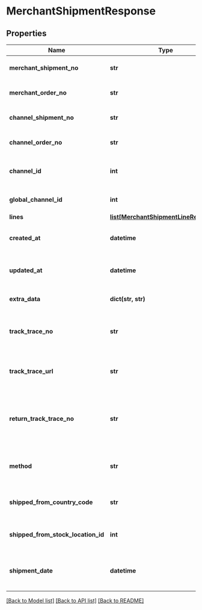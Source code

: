 # MerchantShipmentResponse

## Properties
Name | Type | Description | Notes
------------ | ------------- | ------------- | -------------
**merchant_shipment_no** | **str** | The unique shipment reference used by the Merchant. | 
**merchant_order_no** | **str** | The unique order reference used by the Merchant. | [optional] 
**channel_shipment_no** | **str** | The unique shipment reference used by the Channel. | [optional] 
**channel_order_no** | **str** | The unique order reference used by the Channel. | [optional] 
**channel_id** | **int** | The unique ID of the channel for this specific environment/account. | [optional] 
**global_channel_id** | **int** | The unique ID of the channel across all of ChannelEngine. | [optional] 
**lines** | [**list[MerchantShipmentLineResponse]**](MerchantShipmentLineResponse.md) |  | [optional] 
**created_at** | **datetime** | The date at which the shipment was created in ChannelEngine. | [optional] 
**updated_at** | **datetime** | The date at which the shipment was last modified in ChannelEngine. | [optional] 
**extra_data** | **dict(str, str)** | Extra data on the order. Each item must have an unqiue key | [optional] 
**track_trace_no** | **str** | The unique shipping reference used by the Shipping carrier (track&amp;trace number). | [optional] 
**track_trace_url** | **str** | A link to a page of the carrier where the customer can track the shipping of her package. | [optional] 
**return_track_trace_no** | **str** | The unique return shipping reference that may be used by the Shipping carrier (track &amp; trace number) if the shipment is returned. | [optional] 
**method** | **str** | Shipment method: the carrier used for shipping the package. E.g. DHL, postNL. | [optional] 
**shipped_from_country_code** | **str** | The code of the country from where the package is being shipped. | [optional] 
**shipped_from_stock_location_id** | **int** | The id of the stock location where you ship the package from | [optional] 
**shipment_date** | **datetime** | The date at which the shipment was originally created in the source system (if available). | [optional] 

[[Back to Model list]](../README.md#documentation-for-models) [[Back to API list]](../README.md#documentation-for-api-endpoints) [[Back to README]](../README.md)

